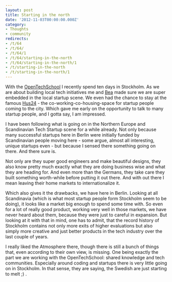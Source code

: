 ```yaml
---
layout: post
title: Starting in the north
date: '2012-11-03T00:00:00.000Z'
category:
- Thoughts
- community
redirects:
- /t/64
- /t/64/
- /t/64/1
- /t/64/starting-in-the-north
- /t/64/starting-in-the-north/1
- /t/starting-in-the-north
- /t/starting-in-the-north/1
---
```




With the [OpenTechSchool](http://www.opentechschool.org) I recently spend ten days in Stockholm. As we are about building local tech initiatives me and [Bea](http://beatricemartini.it) made sure we are super embedded in the local startup scene. We even had the chance to stay at the famous [Hus24](http://hus24.org/) - the co-working-co-housing-space for startup people coming to the city. Which gave me early on the opportunity to talk to many startup people, and I gotta say, I am impressed.

I have been following what is going on in the Northern Europe and Scandinavian Tech Startup scene for a while already. Not only because many successful startups here in Berlin were initially funded by Scandinavian people moving here - some argue, almost all interesting, unique startups even - but because I sensed there something going on there. And there sure is.

Not only are they super good engineers and make beautiful designs, they also know pretty much exactly what they are doing business wise and what they are heading for. And even more than the Germans, they take care they built something worth-while before putting it out there. And with out there I mean leaving their home markets to internationalize it.

Which also gives it the drawbacks, we have here in Berlin. Looking at all Scandinavia (which is what most startup people form Stockholm seem to be doing), it looks like a market big enough to spend some time with. So even for a lot of really good product, working very well in those markets, we have never heard about them, because they were just to careful in expansion. But looking at it with that in mind, one has to admit, that the record history of Stockholm contains not only more exits of higher evaluations but also simply more creative and just better products in the tech industry over the last couple of years.

I really liked the Atmosphere there, though there is still a bunch of things that, even according to their own view, is missing. One being exactly the part we are working with the OpenTechSchool: shared knowledge and tech communities. Especially around coding and startups there is very little going on in Stockholm. In that sense, they are saying, the Swedish are just starting to melt ;) .
